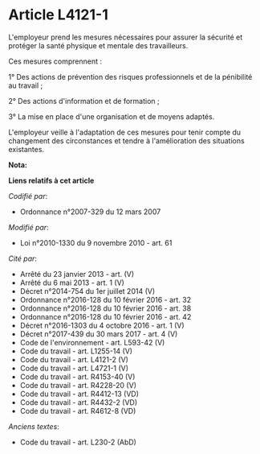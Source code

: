# Article L4121-1

L'employeur prend les mesures nécessaires pour assurer la sécurité et protéger la santé physique et mentale des travailleurs.

Ces mesures comprennent :

1° Des actions de prévention des risques professionnels et de la pénibilité au travail  ;

2° Des actions d'information et de formation ;

3° La mise en place d'une organisation et de moyens adaptés.

L'employeur veille à l'adaptation de ces mesures pour tenir compte du changement des circonstances et tendre à l'amélioration
des situations existantes.

**Nota:**



**Liens relatifs à cet article**

_Codifié par_:

  - Ordonnance n°2007-329 du 12 mars 2007

_Modifié par_:

  - Loi n°2010-1330 du 9 novembre 2010 - art. 61

_Cité par_:

  - Arrêté du 23 janvier 2013 - art. (V)
  - Arrêté du 6 mai 2013 - art. 1 (V)
  - Décret n°2014-754 du 1er juillet 2014 (V)
  - Ordonnance n°2016-128 du 10 février 2016 - art. 32
  - Ordonnance n°2016-128 du 10 février 2016 - art. 38
  - Ordonnance n°2016-128 du 10 février 2016 - art. 42
  - Décret n°2016-1303 du 4 octobre 2016 - art. 1 (V)
  - Décret n°2017-439 du 30 mars 2017 - art. 4 (V)
  - Code de l'environnement - art. L593-42 (V)
  - Code du travail - art. L1255-14 (V)
  - Code du travail - art. L4121-2 (V)
  - Code du travail - art. L4721-1 (V)
  - Code du travail - art. R4153-40 (V)
  - Code du travail - art. R4228-20 (V)
  - Code du travail - art. R4412-13 (VD)
  - Code du travail - art. R4432-2 (VD)
  - Code du travail - art. R4612-8 (VD)

_Anciens textes_:

  - Code du travail - art. L230-2 (AbD)
